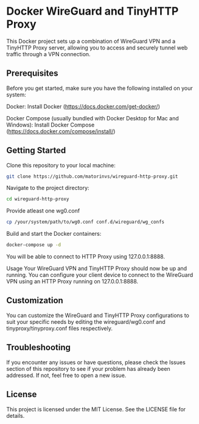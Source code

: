 # Docker WireGuard and TinyHTTP Proxy
This Docker project sets up a combination of WireGuard VPN and a TinyHTTP Proxy server, allowing you to access and securely tunnel web traffic through a VPN connection.

## Prerequisites
Before you get started, make sure you have the following installed on your system:

Docker: Install Docker (https://docs.docker.com/get-docker/)

Docker Compose (usually bundled with Docker Desktop for Mac and Windows): Install Docker Compose (https://docs.docker.com/compose/install/)


## Getting Started

Clone this repository to your local machine:

```sh
git clone https://github.com/matorinvs/wireguard-http-proxy.git
```

Navigate to the project directory:

```sh
cd wireguard-http-proxy
```

Provide atleast one wg0.conf 
```sh
cp /your/system/path/to/wg0.conf conf.d/wireguard/wg_confs
```

Build and start the Docker containers:
```sh
docker-compose up -d
```

You will be able to connect to HTTP Proxy using 127.0.0.1:8888. 

Usage
Your WireGuard VPN and TinyHTTP Proxy should now be up and running. You can configure your client device to connect to the WireGuard VPN using an HTTP Proxy running on 127.0.0.1:8888.


## Customization
You can customize the WireGuard and TinyHTTP Proxy configurations to suit your specific needs by editing the wireguard/wg0.conf and tinyproxy/tinyproxy.conf files respectively.

## Troubleshooting
If you encounter any issues or have questions, please check the Issues section of this repository to see if your problem has already been addressed. If not, feel free to open a new issue.

## License
This project is licensed under the MIT License. See the LICENSE file for details.
